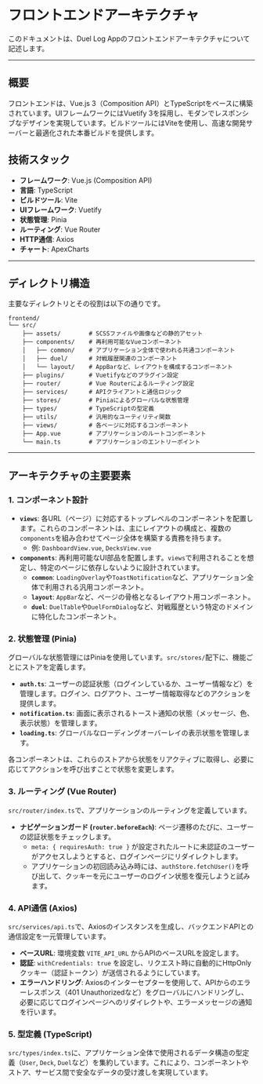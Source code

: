 # フロントエンドアーキテクチャ

このドキュメントは、Duel Log Appのフロントエンドアーキテクチャについて記述します。

---

## 概要

フロントエンドは、Vue.js 3（Composition API）とTypeScriptをベースに構築されています。UIフレームワークにはVuetify 3を採用し、モダンでレスポンシブなデザインを実現しています。ビルドツールにはViteを使用し、高速な開発サーバーと最適化された本番ビルドを提供します。

## 技術スタック

- **フレームワーク**: Vue.js (Composition API)
- **言語**: TypeScript
- **ビルドツール**: Vite
- **UIフレームワーク**: Vuetify
- **状態管理**: Pinia
- **ルーティング**: Vue Router
- **HTTP通信**: Axios
- **チャート**: ApexCharts

---

## ディレクトリ構造

主要なディレクトリとその役割は以下の通りです。

```
frontend/
└── src/
    ├── assets/        # SCSSファイルや画像などの静的アセット
    ├── components/    # 再利用可能なVueコンポーネント
    │   ├── common/    # アプリケーション全体で使われる共通コンポーネント
    │   ├── duel/      # 対戦履歴関連のコンポーネント
    │   └── layout/    # AppBarなど、レイアウトを構成するコンポーネント
    ├── plugins/       # Vuetifyなどのプラグイン設定
    ├── router/        # Vue Routerによるルーティング設定
    ├── services/      # APIクライアントと通信ロジック
    ├── stores/        # Piniaによるグローバルな状態管理
    ├── types/         # TypeScriptの型定義
    ├── utils/         # 汎用的なユーティリティ関数
    ├── views/         # 各ページに対応するコンポーネント
    ├── App.vue        # アプリケーションのルートコンポーネント
    └── main.ts        # アプリケーションのエントリーポイント
```

---

## アーキテクチャの主要要素

### 1. コンポーネント設計

- **`views`**: 各URL（ページ）に対応するトップレベルのコンポーネントを配置します。これらのコンポーネントは、主にレイアウトの構成と、複数の`components`を組み合わせてページ全体を構築する責務を持ちます。
  - 例: `DashboardView.vue`, `DecksView.vue`
- **`components`**: 再利用可能なUI部品を配置します。`views`で利用されることを想定し、特定のページに依存しないように設計されています。
  - **`common`**: `LoadingOverlay`や`ToastNotification`など、アプリケーション全体で利用される汎用コンポーネント。
  - **`layout`**: `AppBar`など、ページの骨格となるレイアウト用コンポーネント。
  - **`duel`**: `DuelTable`や`DuelFormDialog`など、対戦履歴という特定のドメインに特化したコンポーネント。

### 2. 状態管理 (Pinia)

グローバルな状態管理にはPiniaを使用しています。`src/stores/`配下に、機能ごとにストアを定義します。

- **`auth.ts`**: ユーザーの認証状態（ログインしているか、ユーザー情報など）を管理します。ログイン、ログアウト、ユーザー情報取得などのアクションを提供します。
- **`notification.ts`**: 画面に表示されるトースト通知の状態（メッセージ、色、表示状態）を管理します。
- **`loading.ts`**: グローバルなローディングオーバーレイの表示状態を管理します。

各コンポーネントは、これらのストアから状態をリアクティブに取得し、必要に応じてアクションを呼び出すことで状態を変更します。

### 3. ルーティング (Vue Router)

`src/router/index.ts`で、アプリケーションのルーティングを定義しています。

- **ナビゲーションガード (`router.beforeEach`)**: ページ遷移のたびに、ユーザーの認証状態をチェックします。
  - `meta: { requiresAuth: true }` が設定されたルートに未認証のユーザーがアクセスしようとすると、ログインページにリダイレクトします。
  - アプリケーションの初回読み込み時には、`authStore.fetchUser()`を呼び出して、クッキーを元にユーザーのログイン状態を復元しようと試みます。

### 4. API通信 (Axios)

`src/services/api.ts`で、Axiosのインスタンスを生成し、バックエンドAPIとの通信設定を一元管理しています。

- **ベースURL**: 環境変数 `VITE_API_URL` からAPIのベースURLを設定します。
- **認証**: `withCredentials: true` を設定し、リクエスト時に自動的にHttpOnlyクッキー（認証トークン）が送信されるようにしています。
- **エラーハンドリング**: Axiosのインターセプターを使用して、APIからのエラーレスポンス（401 Unauthorizedなど）をグローバルにハンドリングし、必要に応じてログインページへのリダイレクトや、エラーメッセージの通知を行います。

### 5. 型定義 (TypeScript)

`src/types/index.ts`に、アプリケーション全体で使用されるデータ構造の型定義（`User`, `Deck`, `Duel`など）を集約しています。これにより、コンポーネントやストア、サービス間で安全なデータの受け渡しを実現しています。
